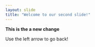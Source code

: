 ```yaml
---
layout: slide
title: "Welcome to our second slide!"
---
```


<b>This is the a new change</b>

Use the left arrow to go back!
